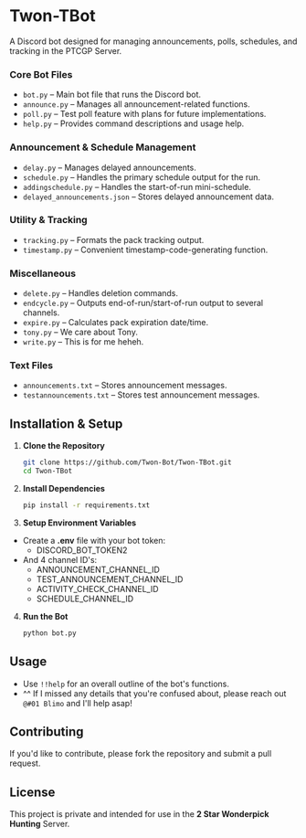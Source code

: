 # Twon-TBot  

A Discord bot designed for managing announcements, polls, schedules, and tracking in the PTCGP Server.  

### Core Bot Files  
- `bot.py` – Main bot file that runs the Discord bot.  
- `announce.py` – Manages all announcement-related functions.  
- `poll.py` – Test poll feature with plans for future implementations.  
- `help.py` – Provides command descriptions and usage help.  

### Announcement & Schedule Management  
- `delay.py` – Manages delayed announcements.  
- `schedule.py` – Handles the primary schedule output for the run.  
- `addingschedule.py` – Handles the start-of-run mini-schedule.  
- `delayed_announcements.json` – Stores delayed announcement data.  

### Utility & Tracking  
- `tracking.py` – Formats the pack tracking output.  
- `timestamp.py` – Convenient timestamp-code-generating function.  

### Miscellaneous  
- `delete.py` – Handles deletion commands.  
- `endcycle.py` – Outputs end-of-run/start-of-run output to several channels.  
- `expire.py` – Calculates pack expiration date/time.  
- `tony.py` – We care about Tony.  
- `write.py` – This is for me heheh.  

### Text Files  
- `announcements.txt` – Stores announcement messages.  
- `testannouncements.txt` – Stores test announcement messages.  

## Installation & Setup  

1. **Clone the Repository**  
   ```sh
   git clone https://github.com/Twon-Bot/Twon-TBot.git
   cd Twon-TBot
2. **Install Dependencies**
   ```sh
   pip install -r requirements.txt
3. **Setup Environment Variables**
- Create a **.env** file with your bot token:
     - DISCORD_BOT_TOKEN2
- And 4 channel ID's:
     - ANNOUNCEMENT_CHANNEL_ID
     - TEST_ANNOUNCEMENT_CHANNEL_ID
     - ACTIVITY_CHECK_CHANNEL_ID
     - SCHEDULE_CHANNEL_ID
4. **Run the Bot**
   ```sh
   python bot.py
   
## Usage
- Use `!!help` for an overall outline of the bot's functions.
- ^^ If I missed any details that you're confused about, please reach out `@#01 Blimo` and I'll help asap!

## Contributing
If you'd like to contribute, please fork the repository and submit a pull request.

## License
This project is private and intended for use in the **2 Star Wonderpick Hunting** Server.
